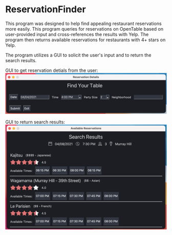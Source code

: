 # ReservationFinder

This program was designed to help find appealing restaurant reservations more easily. This program queries for reservations on OpenTable 
based on user-provided input and cross-references the results with Yelp. The program then returns available reservations for restaurants with 4+ stars on Yelp.

The program utilizes a GUI to solicit the user's input and to return the search results.

GUI to get reservation detials from the user:
![alt text](https://github.com/AmitRubinstein/ReservationFinder/blob/main/GUI%20Screenshots/GetReservationDetails.png?raw=true)

GUI to return search results:
![alt text](https://github.com/AmitRubinstein/ReservationFinder/blob/main/GUI%20Screenshots/SearchResults.png?raw=true)
